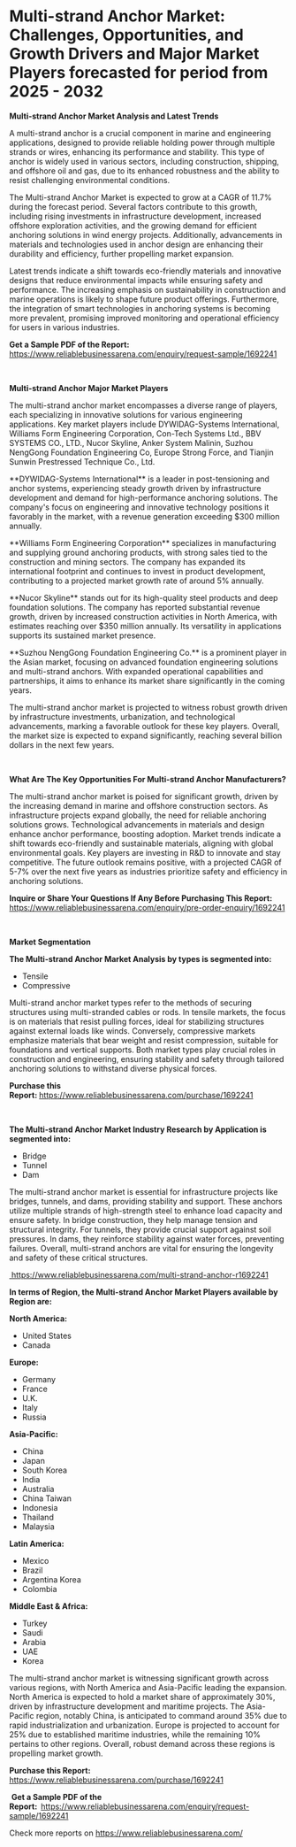 <p><h1>Multi-strand Anchor Market: Challenges, Opportunities, and Growth Drivers and Major Market Players forecasted for period from 2025 - 2032</h1></p><p><strong>Multi-strand Anchor Market Analysis and Latest Trends</strong></p>
<p><p>A multi-strand anchor is a crucial component in marine and engineering applications, designed to provide reliable holding power through multiple strands or wires, enhancing its performance and stability. This type of anchor is widely used in various sectors, including construction, shipping, and offshore oil and gas, due to its enhanced robustness and the ability to resist challenging environmental conditions.</p><p>The Multi-strand Anchor Market is expected to grow at a CAGR of 11.7% during the forecast period. Several factors contribute to this growth, including rising investments in infrastructure development, increased offshore exploration activities, and the growing demand for efficient anchoring solutions in wind energy projects. Additionally, advancements in materials and technologies used in anchor design are enhancing their durability and efficiency, further propelling market expansion.</p><p>Latest trends indicate a shift towards eco-friendly materials and innovative designs that reduce environmental impacts while ensuring safety and performance. The increasing emphasis on sustainability in construction and marine operations is likely to shape future product offerings. Furthermore, the integration of smart technologies in anchoring systems is becoming more prevalent, promising improved monitoring and operational efficiency for users in various industries.</p></p>
<p><strong>Get a Sample PDF of the Report:&nbsp;</strong> <a href="https://www.reliablebusinessarena.com/enquiry/request-sample/1692241?utm_campaign=3535&utm_medium=2&utm_source=Github&utm_content=ia&utm_term=27032025&utm_id=multi-strand-anchor">https://www.reliablebusinessarena.com/enquiry/request-sample/1692241</a></p>
<p>&nbsp;</p>
<p><strong>Multi-strand Anchor Major Market Players</strong></p>
<p><p>The multi-strand anchor market encompasses a diverse range of players, each specializing in innovative solutions for various engineering applications. Key market players include DYWIDAG-Systems International, Williams Form Engineering Corporation, Con-Tech Systems Ltd., BBV SYSTEMS CO., LTD., Nucor Skyline, Anker System Malinin, Suzhou NengGong Foundation Engineering Co, Europe Strong Force, and Tianjin Sunwin Prestressed Technique Co., Ltd.</p><p>**DYWIDAG-Systems International** is a leader in post-tensioning and anchor systems, experiencing steady growth driven by infrastructure development and demand for high-performance anchoring solutions. The company's focus on engineering and innovative technology positions it favorably in the market, with a revenue generation exceeding $300 million annually.</p><p>**Williams Form Engineering Corporation** specializes in manufacturing and supplying ground anchoring products, with strong sales tied to the construction and mining sectors. The company has expanded its international footprint and continues to invest in product development, contributing to a projected market growth rate of around 5% annually.</p><p>**Nucor Skyline** stands out for its high-quality steel products and deep foundation solutions. The company has reported substantial revenue growth, driven by increased construction activities in North America, with estimates reaching over $350 million annually. Its versatility in applications supports its sustained market presence.</p><p>**Suzhou NengGong Foundation Engineering Co.** is a prominent player in the Asian market, focusing on advanced foundation engineering solutions and multi-strand anchors. With expanded operational capabilities and partnerships, it aims to enhance its market share significantly in the coming years.</p><p>The multi-strand anchor market is projected to witness robust growth driven by infrastructure investments, urbanization, and technological advancements, marking a favorable outlook for these key players. Overall, the market size is expected to expand significantly, reaching several billion dollars in the next few years.</p></p>
<p>&nbsp;</p>
<p><strong>What Are The Key Opportunities For Multi-strand Anchor Manufacturers?</strong></p>
<p><p>The multi-strand anchor market is poised for significant growth, driven by the increasing demand in marine and offshore construction sectors. As infrastructure projects expand globally, the need for reliable anchoring solutions grows. Technological advancements in materials and design enhance anchor performance, boosting adoption. Market trends indicate a shift towards eco-friendly and sustainable materials, aligning with global environmental goals. Key players are investing in R&D to innovate and stay competitive. The future outlook remains positive, with a projected CAGR of 5-7% over the next five years as industries prioritize safety and efficiency in anchoring solutions.</p></p>
<p><strong>Inquire or Share Your Questions If Any Before Purchasing This Report:</strong> <a href="https://www.reliablebusinessarena.com/enquiry/pre-order-enquiry/1692241?utm_campaign=3535&utm_medium=2&utm_source=Github&utm_content=ia&utm_term=27032025&utm_id=multi-strand-anchor">https://www.reliablebusinessarena.com/enquiry/pre-order-enquiry/1692241</a></p>
<p>&nbsp;</p>
<p><strong>Market Segmentation</strong></p>
<p><strong>The Multi-strand Anchor Market Analysis by types is segmented into:</strong></p>
<p><ul><li>Tensile</li><li>Compressive</li></ul></p>
<p><p>Multi-strand anchor market types refer to the methods of securing structures using multi-stranded cables or rods. In tensile markets, the focus is on materials that resist pulling forces, ideal for stabilizing structures against external loads like winds. Conversely, compressive markets emphasize materials that bear weight and resist compression, suitable for foundations and vertical supports. Both market types play crucial roles in construction and engineering, ensuring stability and safety through tailored anchoring solutions to withstand diverse physical forces.</p></p>
<p><strong>Purchase this Report:&nbsp;</strong><a href="https://www.reliablebusinessarena.com/purchase/1692241?utm_campaign=3535&utm_medium=2&utm_source=Github&utm_content=ia&utm_term=27032025&utm_id=multi-strand-anchor">https://www.reliablebusinessarena.com/purchase/1692241</a></p>
<p>&nbsp;</p>
<p><strong>The Multi-strand Anchor Market Industry Research by Application is segmented into:</strong></p>
<p><ul><li>Bridge</li><li>Tunnel</li><li>Dam</li></ul></p>
<p><p>The multi-strand anchor market is essential for infrastructure projects like bridges, tunnels, and dams, providing stability and support. These anchors utilize multiple strands of high-strength steel to enhance load capacity and ensure safety. In bridge construction, they help manage tension and structural integrity. For tunnels, they provide crucial support against soil pressures. In dams, they reinforce stability against water forces, preventing failures. Overall, multi-strand anchors are vital for ensuring the longevity and safety of these critical structures.</p></p>
<p><a href="https://www.reliablebusinessarena.com/multi-strand-anchor-r1692241?utm_campaign=3535&utm_medium=2&utm_source=Github&utm_content=ia&utm_term=27032025&utm_id=multi-strand-anchor">&nbsp;https://www.reliablebusinessarena.com/multi-strand-anchor-r1692241</a></p>
<p><strong>In terms of Region, the Multi-strand Anchor Market Players available by Region are:</strong></p>
<p>
    <p> <strong> North America: </strong>
        <ul>
            <li>United States</li>
            <li>Canada</li>
        </ul>
        </p> 
    <p> <strong> Europe: </strong>
        <ul>
            <li>Germany</li>
            <li>France</li>
            <li>U.K.</li>
            <li>Italy</li>
            <li>Russia</li>
        </ul>
        </p> 
    <p> <strong> Asia-Pacific: </strong>
        <ul>
            <li>China</li>
            <li>Japan</li>
            <li>South Korea</li>
            <li>India</li>
            <li>Australia</li>
            <li>China Taiwan</li>
            <li>Indonesia</li>
            <li>Thailand</li>
            <li>Malaysia</li>
        </ul>
        </p> 
    <p> <strong> Latin America: </strong>
        <ul>
            <li>Mexico</li>
            <li>Brazil</li>
            <li>Argentina Korea</li>
            <li>Colombia</li>
        </ul>
        </p> 
    <p> <strong> Middle East & Africa: </strong>
        <ul>
            <li>Turkey</li>
            <li>Saudi</li>
            <li>Arabia</li>
            <li>UAE</li>
            <li>Korea</li>
        </ul>
    </p>
    </p>
<p><p>The multi-strand anchor market is witnessing significant growth across various regions, with North America and Asia-Pacific leading the expansion. North America is expected to hold a market share of approximately 30%, driven by infrastructure development and maritime projects. The Asia-Pacific region, notably China, is anticipated to command around 35% due to rapid industrialization and urbanization. Europe is projected to account for 25% due to established maritime industries, while the remaining 10% pertains to other regions. Overall, robust demand across these regions is propelling market growth.</p></p>
<p><strong>Purchase this Report: </strong><a href="https://www.reliablebusinessarena.com/purchase/1692241?utm_campaign=3535&utm_medium=2&utm_source=Github&utm_content=ia&utm_term=27032025&utm_id=multi-strand-anchor">https://www.reliablebusinessarena.com/purchase/1692241</a></p>
<p>&nbsp;<strong>Get a Sample PDF of the Report:&nbsp;&nbsp;</strong><a href="https://www.reliablebusinessarena.com/enquiry/request-sample/1692241?utm_campaign=3535&utm_medium=2&utm_source=Github&utm_content=ia&utm_term=27032025&utm_id=multi-strand-anchor">https://www.reliablebusinessarena.com/enquiry/request-sample/1692241</a></p>
<p><strong></strong></p>
<p>Check more reports on <a href="https://www.reliablebusinessarena.com/?utm_campaign=3535&utm_medium=2&utm_source=Github&utm_content=ia&utm_term=27032025&utm_id=multi-strand-anchor">https://www.reliablebusinessarena.com/</a></p>